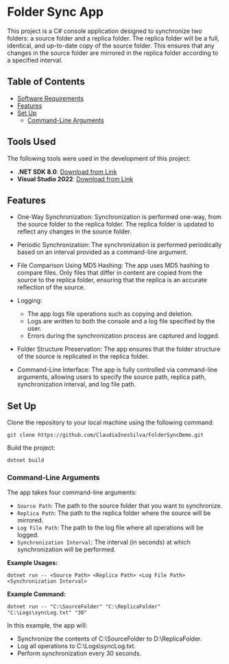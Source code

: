 # Folder Sync App

This project is a C# console application designed to synchronize two folders: a source folder and a replica folder. The replica folder will be a full, identical, and up-to-date copy of the source folder. This ensures that any changes in the source folder are mirrored in the replica folder according to a specified interval.

## Table of Contents

- [Software Requirements](#tools-used)
- [Features](#features)
- [Set Up](#set-up)
	- [Command-Line Arguments](#command-line-arguments)

## Tools Used

The following tools were used in the development of this project:

- **.NET SDK 8.0**: [Download from Link](https://www.l)
- **Visual Studio 2022**: [Download from Link](https://www.)

## Features

- One-Way Synchronization: Synchronization is performed one-way, from the source folder to the replica folder. The replica folder is updated to reflect any changes in the source folder.

- Periodic Synchronization: The synchronization is performed periodically based on an interval provided as a command-line argument.

- File Comparison Using MD5 Hashing: The app uses MD5 hashing to compare files. Only files that differ in content are copied from the source to the replica folder, ensuring that the replica is an accurate reflection of the source.

- Logging:

	- The app logs file operations such as copying and deletion.
	- Logs are written to both the console and a log file specified by the user.
	- Errors during the synchronization process are captured and logged.

- Folder Structure Preservation: The app ensures that the folder structure of the source is replicated in the replica folder.

- Command-Line Interface: The app is fully controlled via command-line arguments, allowing users to specify the source path, replica path, synchronization interval, and log file path.


## Set Up

Clone the repository to your local machine using the following command:

```
git clone https://github.com/ClaudiaInesSilva/FolderSyncDemo.git
```

Build the project:

```
dotnet build
```

### Command-Line Arguments

The app takes four command-line arguments:

- ```Source Path```: The path to the source folder that you want to synchronize.
- ```Replica Path```: The path to the replica folder where the source will be mirrored.
- ```Log File Path```: The path to the log file where all operations will be logged.
- ```Synchronization Interval```: The interval (in seconds) at which synchronization will be performed.

**Example Usages:**
```
dotnet run -- <Source Path> <Replica Path> <Log File Path> <Synchronization Interval>
```

**Example Command:**
```
dotnet run -- "C:\SourceFolder" "C:\ReplicaFolder" "C:\Logs\syncLog.txt" "30"
```

In this example, the app will:

- Synchronize the contents of C:\SourceFolder to D:\ReplicaFolder.
- Log all operations to C:\Logs\syncLog.txt.
- Perform synchronization every 30 seconds.

